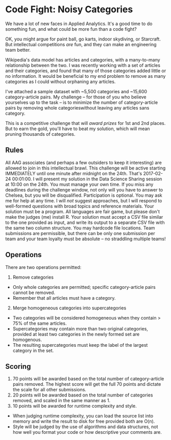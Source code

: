 
Code Fight: Noisy Categories
============================

We have a lot of new faces in Applied Analytics. It's a good time to do something fun, and what could be more fun than a code fight?

OK, you might argue for paint ball, go karts, indoor skydiving, or Starcraft. But intellectual competitions *are* fun, and they can make an engineering team better.

Wikipedia's data model has articles and categories, with a many-to-many relationship between the two. I was recently working with a set of articles and their categories, and found that many of those categories added little or no information. It would be beneficial to my end problem to remove as many categories as I could without orphaning any articles.

I've attached a sample dataset with ~5,500 categories and ~15,600 category-article pairs. My challenge – for those of you who believe yourselves up to the task – is to minimize the number of category-article pairs by removing whole categorieswithout leaving any articles sans category.

This is a competitive challenge that will *award prizes* for 1st and 2nd places. But to earn the gold, you'll have to beat my solution, which will mean pruning thousands of categories.

Rules
-----
All AAG associates (and perhaps a few outsiders to keep it interesting) are allowed to join in this intellectual brawl.
This challenge will be active starting IMMEDIATELY until one minute after midnight on the 24th. That's 2017-02-24 00:01:00.
I will present my solution in the Data Science Sharing session at 10:00 on the 24th.
You must manage your own time. If you miss any deadlines during the challenge window, not only will you have to answer to Chelsea, but you will be disqualified.
Participation is optional.
You may ask me for help at any time. I will *not* suggest approaches, but I will respond to well-formed questions with broad topics and reference materials.
Your solution must be a program. All languages are fair game, but please don't make the judges (me) install R.
Your solution must accept a CSV file similar to the one provided as input, and write its output to a separate CSV file with the same two column structure. You may hardcode file locations.
Team submissions are permissible, but there can be only one submission per team and your team loyalty must be absolute – no straddling multiple teams!

Operations
----------
There are two operations permitted:
 1. Remove categories
   - Only whole categories are permitted; specific category-article pairs cannot be removed.
   - Remember that all articles must have a category.
 2. Merge homogeneous categories into supercategories
   - Two categories will be considered homogeneous when they contain > 75% of the same articles.
   - Supercategories may contain more than two original categories, provided at least two categories in the newly formed set are homogenous.
   - The resulting supercategories must keep the label of the largest category in the set.

Scoring
-------
 1. 70 points will be awarded based on the total number of category-article pairs removed. The highest score will get the full 70 points and dictate the scale for all other submissions.
 2. 20 points will be awarded based on the total number of categories removed, and scaled in the same manner as 1.
 3. 10 points will be awarded for runtime complexity and style.
   - When judging runtime complexity, you can load the source list into memory and write the result to disk for free provided both are O(n).
   - Style will be judged by the use of algorithms and data structures, not how well you format your code or how descriptive your comments are.

